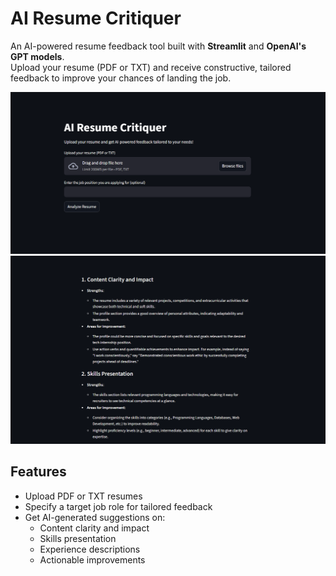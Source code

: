 # AI Resume Critiquer

An AI-powered resume feedback tool built with **Streamlit** and **OpenAI's GPT models**.  
Upload your resume (PDF or TXT) and receive constructive, tailored feedback to improve your chances of landing the job.

![Screenshot of the upload interface](images/int.png)
![Screenshot of the feedback results](images/res.png)

## Features

- Upload PDF or TXT resumes
- Specify a target job role for tailored feedback
- Get AI-generated suggestions on:
  - Content clarity and impact
  - Skills presentation
  - Experience descriptions
  - Actionable improvements
